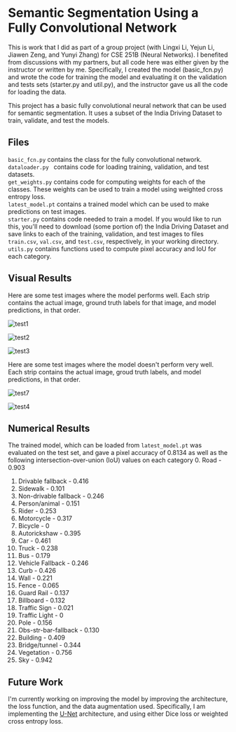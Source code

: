 # Semantic Segmentation Using a Fully Convolutional Network

This is work that I did as part of a group project (with Lingxi Li, Yejun Li, Jiawen Zeng, and Yunyi Zhang) for CSE 251B (Neural Networks).  I benefited from discussions with my partners, but all code here was either given by the instructor or written by me.  Specifically, I created the model (basic_fcn.py) and wrote the code for training the model and evaluating it on the validation and tests sets (starter.py and util.py), and the instructor gave us all the code for loading the data.


This project has a basic fully convolutional neural network that can be used for semantic segmentation.  It uses a subset of the India Driving Dataset to train, validate, and test the models.


## Files

`basic_fcn.py` contains the class for the fully convolutional network.\
`dataloader.py ` contains code for loading training, validation, and test datasets.\
`get_weights.py` contains code for computing weights for each of the classes.  These weights can be used to train a model using weighted cross entropy loss.\
`latest_model.pt` contains a trained model which can be used to make predictions on test images.\
`starter.py` contains code needed to train a model.  If you would like to run this, you'll need to download (some portion of) the India Driving Dataset and save links to each of the training, validation, and test images to files `train.csv`, `val.csv`, and `test.csv`, respectively, in your working directory.\
`utils.py` contains functions used to compute pixel accuracy and IoU for each category.

## Visual Results

Here are some test images where the model performs well.  Each strip contains the actual image, ground truth labels for that image, and model predictions, in that order.

![test1](https://user-images.githubusercontent.com/77809548/110228807-ea01c980-7eb8-11eb-9ae4-b46b0171bee5.png)

![test2](https://user-images.githubusercontent.com/77809548/110228861-70b6a680-7eb9-11eb-867e-08d333628125.png)

![test3](https://user-images.githubusercontent.com/77809548/110228917-db67e200-7eb9-11eb-80e8-3110dbe007fe.png)

Here are some test images where the model doesn't perform very well.  Each strip contains the actual image, groud truth labels, and model predictions, in that order.

![test7](https://user-images.githubusercontent.com/77809548/110228949-3d284c00-7eba-11eb-8203-758f67b949a4.png)

![test4](https://user-images.githubusercontent.com/77809548/110228978-837dab00-7eba-11eb-9243-8fbd828d0651.png)






## Numerical Results

The trained model, which can be loaded from `latest_model.pt` was evaluated on the test set, and gave a pixel accuracy of 0.8134 as well as the following intersection-over-union (IoU) values on each category
0. Road - 0.903
1. Drivable fallback - 0.416
2. Sidewalk - 0.101
3. Non-drivable fallback - 0.246
4. Person/animal - 0.151
5. Rider - 0.253
6. Motorcycle - 0.317
7. Bicycle - 0
8. Autorickshaw - 0.395
9. Car - 0.461
10. Truck - 0.238
11. Bus - 0.179
12. Vehicle Fallback - 0.246
13. Curb - 0.426
14. Wall - 0.221
15. Fence - 0.065
16. Guard Rail - 0.137
17. Billboard - 0.132
18. Traffic Sign - 0.021
19. Traffic Light - 0
20. Pole - 0.156
21. Obs-str-bar-fallback - 0.130
22. Building - 0.409
23. Bridge/tunnel - 0.344
24. Vegetation - 0.756
25. Sky - 0.942

## Future Work
I'm currently working on improving the model by improving the architecture, the loss function, and the data augmentation used.  Specifically, I am implementing the [U-Net](https://arxiv.org/abs/1505.04597) architecture, and using either Dice loss or weighted cross entropy loss.  
